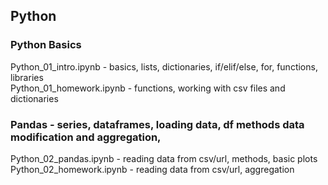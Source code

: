 ## Python
### Python Basics
Python_01_intro.ipynb - basics, lists, dictionaries, if/elif/else, for, functions, libraries
<br>Python_01_homework.ipynb - functions, working with csv files and dictionaries
### Pandas - series, dataframes, loading data, df methods data modification and aggregation, 
Python_02_pandas.ipynb - reading data from csv/url, methods, basic plots
<br>Python_02_homework.ipynb - reading data from csv/url, aggregation
